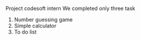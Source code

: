 Project codesoft intern 
We completed only three task
1.  Number guessing game
2.  Simple calculator 
3. To do list
    


